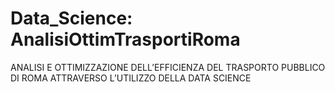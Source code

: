 # Data_Science: AnalisiOttimTrasportiRoma
 ANALISI E OTTIMIZZAZIONE DELL’EFFICIENZA DEL TRASPORTO PUBBLICO DI ROMA ATTRAVERSO L’UTILIZZO DELLA DATA SCIENCE
